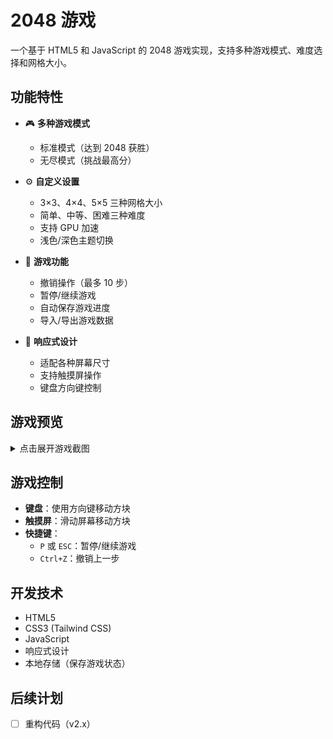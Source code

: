 # 2048 游戏

一个基于 HTML5 和 JavaScript 的 2048 游戏实现，支持多种游戏模式、难度选择和网格大小。

## 功能特性

- 🎮 **多种游戏模式**
  - 标准模式（达到 2048 获胜）
  - 无尽模式（挑战最高分）
  
- ⚙️ **自定义设置**
  - 3×3、4×4、5×5 三种网格大小
  - 简单、中等、困难三种难度
  - 支持 GPU 加速
  - 浅色/深色主题切换

- 🔄 **游戏功能**
  - 撤销操作（最多 10 步）
  - 暂停/继续游戏
  - 自动保存游戏进度
  - 导入/导出游戏数据

- 📱 **响应式设计**
  - 适配各种屏幕尺寸
  - 支持触摸屏操作
  - 键盘方向键控制

## 游戏预览

<details>
  <summary>点击展开游戏截图</summary>
  
  ![游戏截图](screenshot1.jpeg)
</details>

## 游戏控制

- **键盘**：使用方向键移动方块
- **触摸屏**：滑动屏幕移动方块
- **快捷键**：
  - `P` 或 `ESC`：暂停/继续游戏
  - `Ctrl+Z`：撤销上一步

## 开发技术

- HTML5
- CSS3 (Tailwind CSS)
- JavaScript
- 响应式设计
- 本地存储（保存游戏状态）

## 后续计划

- [ ] 重构代码（v2.x）
